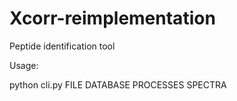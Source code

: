 # Xcorr-reimplementation

Peptide identification tool

Usage:

python cli.py FILE DATABASE PROCESSES SPECTRA